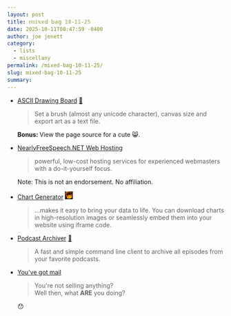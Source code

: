```yaml
---
layout: post
title: 𝕞𝕚𝕩𝕖𝕕 𝕓𝕒𝕘 𝟙𝟘-𝟙𝟙-𝟚𝟝
date: 2025-10-11T08:47:59 -0400
author: joe jenett
category:
  - lists
  - miscellany
permalink: /mixed-bag-10-11-25/
slug: mixed-bag-10-11-25
summary:
---
```

<ul class="links">
	<li>
		<p>
			<a href="https://www.delopsu.com/draw">ASCII Drawing Board</a> <a title="source" href="https://pinboard.in/u:tdjones">📌</a>
		</p>
		<blockquote>
			<p>
				Set a brush (almost any unicode character), canvas size and export art as a text file.
			</p>
		</blockquote>
		<p class="pointnineem">
			<strong>
				Bonus:
			</strong> View the page source for a cute <span class="gray-70 slight">😸</span>.
		</p>
	</li>
	<li>
		<a href="https://www.nearlyfreespeech.net/">NearlyFreeSpeech.NET Web Hosting</a>
		<blockquote>
			<p>
				powerful, low-cost hosting services for experienced webmasters with a do-it-yourself focus.
			</p>
		</blockquote>
		<p class="note">
			Note: This is not an endorsement. No affiliation.
		</p>
	</li>
	<li>
		<p>
			<a title="Online Free Chart Maker" href="https://www.chartgenerator.net/">Chart Generator</a>  <a href="https://indieseek.xyz/links/science/chart-generator-online-free-chart-maker-3292.html" title="thx Brad!"><img src="/images/brad.png" width="18" height="18" alt="Indieseek.xyz" class="va-m"></a>
		</p>
		<blockquote>
			<p>
				...makes it easy to bring your data to life. You can download charts in high-resolution images or seamlessly embed them into your website using iframe code.
			</p>
		</blockquote>
	</li>
	<li>
		<p>
			<a title="janw/podcast-archiver: Archive all your favorite podcasts" href="https://codeberg.org/janw/podcast-archiver">Podcast Archiver</a> <a title="source" href="https://pinboard.in/u:pronoiac">📌</a>
		</p>
		<blockquote>
		<p>
			A fast and simple command line client to archive all episodes from your favorite podcasts.
		</p>
		</blockquote>
	</li>
	<li>
		<p>
			<a title="dead.garden" href="https://dead.garden/blog/youve-got-mail.html">You've got mail</a>
		</p>
		<blockquote>
			<p>
				You're not selling anything? <br>
				Well then, what <strong>ARE</strong> you doing?
			</p>
		</blockquote>
		<p>
			<span class="gray-70 slight">😯</span>
		</p>
	</li>
</ul>
<a href="https://brid.gy/publish/mastodon"></a>